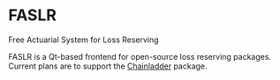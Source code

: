 # FASLR
Free Actuarial System for Loss Reserving

FASLR is a Qt-based frontend for open-source loss reserving packages. Current plans are to support the [Chainladder](https://github.com/casact/chainladder-python) package.